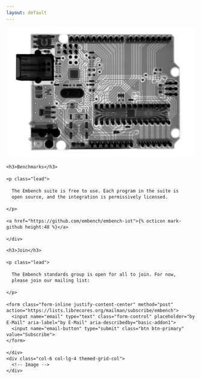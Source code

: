 ```yaml
---
layout: default
---
```


 <div class="container">

  <div class="row mb-3">
    <div class="col-6 col-lg-4 themed-grid-col">
      <img src="assets/arduino.jpg" class="img-fluid" />
    </div>
    <div class="col-12 col-sm-6 col-lg-8 themed-grid-col text-center">

    <h3>Benchmarks</h3>

    <p class="lead">

      The Embench suite is free to use. Each program in the suite is
      open source, and the integration is permissively licensed.

    </p>

    <a href="https://github.com/embench/embench-iot">{% octicon mark-github height:48 %}</a>

    </div>
  </div>

  <div class="row mb-3">
    <div class="col-12 col-sm-6 col-lg-8 themed-grid-col text-center">

    <h3>Join</h3>

    <p class="lead">

      The Embench standards group is open for all to join. For now,
      please join our mailing list:

    </p>

    <form class="form-inline justify-content-center" method="post" action="https://lists.librecores.org/mailman/subscribe/embench">
      <input name="email" type="text" class="form-control" placeholder="by E-Mail" aria-label="by E-Mail" aria-describedby="basic-addon1">
      <input name="email-button" type="submit" class="btn btn-primary" value="Subscribe">
    </form>

    </div>
    <div class="col-6 col-lg-4 themed-grid-col">
      <!-- Image -->
    </div>
  </div>

</div>
